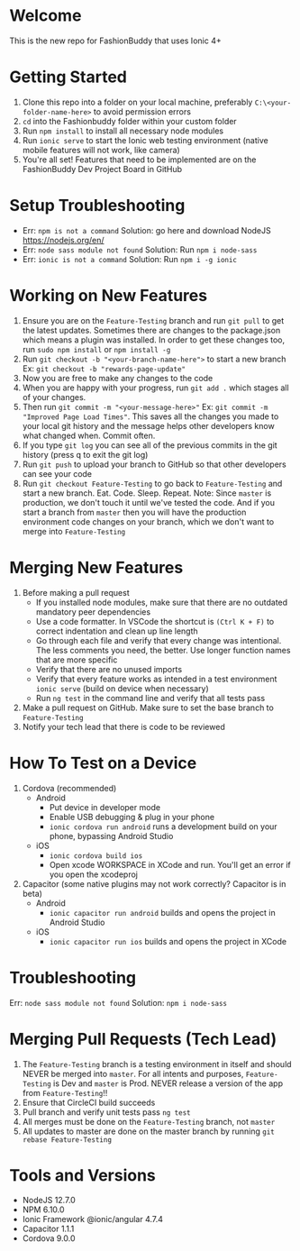# Welcome
This is the new repo for FashionBuddy that uses Ionic 4+

# Getting Started
1. Clone this repo into a folder on your local machine, preferably `C:\<your-folder-name-here>` to avoid permission errors
2. `cd` into the Fashionbuddy folder within your custom folder
3. Run `npm install` to install all necessary node modules
4. Run `ionic serve` to start the Ionic web testing environment (native mobile features will not work, like camera)
5. You're all set! Features that need to be implemented are on the FashionBuddy Dev Project Board in GitHub

# Setup Troubleshooting
* Err: `npm is not a command` Solution: go here and download NodeJS https://nodejs.org/en/
* Err: `node sass module not found` Solution: Run `npm i node-sass`
* Err: `ionic is not a command` Solution: Run `npm i -g ionic`

# Working on New Features
1. Ensure you are on the `Feature-Testing` branch and run `git pull` to get the latest updates. Sometimes there are changes to the package.json which means a plugin was installed. In order to get these changes too, run `sudo npm install` or `npm install -g`
2. Run `git checkout -b "<your-branch-name-here">` to start a new branch Ex: `git checkout -b "rewards-page-update"`
3. Now you are free to make any changes to the code
4. When you are happy with your progress, run `git add .` which stages all of your changes. 
5. Then run `git commit -m "<your-message-here>"` Ex: `git commit -m "Improved Page Load Times"`. This saves all the changes you made to your local git history and the message helps other developers know what changed when. Commit often.
6. If you type `git log` you can see all of the previous commits in the git history (press q to exit the git log)
7. Run `git push` to upload your branch to GitHub so that other developers can see your code
8. Run `git checkout Feature-Testing` to go back to `Feature-Testing` and start a new branch. Eat. Code. Sleep. Repeat.
Note: Since `master` is production, we don't touch it until we've tested the code. And if you start a branch from `master` then you will have the production environment code changes on your branch, which we don't want to merge into `Feature-Testing`

# Merging New Features
1. Before making a pull request
    * If you installed node modules, make sure that there are no outdated mandatory peer dependencies
    * Use a code formatter. In VSCode the shortcut is `(Ctrl K + F)` to correct indentation and clean up line length
    * Go through each file and verify that every change was intentional. The less comments you need, the better. Use longer function names that are more specific
    * Verify that there are no unused imports
    * Verify that every feature works as intended in a test environment `ionic serve` (build on device when necessary)
    * Run `ng test` in the command line and verify that all tests pass
2. Make a pull request on GitHub. Make sure to set the base branch to `Feature-Testing`
3. Notify your tech lead that there is code to be reviewed

# How To Test on a Device
1. Cordova (recommended)
    * Android
        * Put device in developer mode
        * Enable USB debugging & plug in your phone
        * `ionic cordova run android` runs a development build on your phone, bypassing Android Studio
    * iOS
        * `ionic cordova build ios`
        * Open xcode WORKSPACE in XCode and run. You'll get an error if you open the xcodeproj
2. Capacitor (some native plugins may not work correctly? Capacitor is in beta)
     * Android
        * `ionic capacitor run android` builds and opens the project in Android Studio
     * iOS
        * `ionic capacitor run ios` builds and opens the project in XCode

# Troubleshooting
Err: `node sass module not found` Solution: `npm i node-sass`

# Merging Pull Requests (Tech Lead)
1. The `Feature-Testing` branch is a testing environment in itself and should NEVER be merged into `master`. For all intents and purposes, `Feature-Testing` is Dev and `master` is Prod. NEVER release a version of the app from `Feature-Testing`!!
2. Ensure that CircleCI build succeeds
3. Pull branch and verify unit tests pass `ng test`
4. All merges must be done on the `Feature-Testing` branch, not `master`
5. All updates to master are done on the master branch by running `git rebase Feature-Testing`

# Tools and Versions
* NodeJS 12.7.0
* NPM 6.10.0
* Ionic Framework @ionic/angular 4.7.4
* Capacitor 1.1.1
* Cordova 9.0.0
